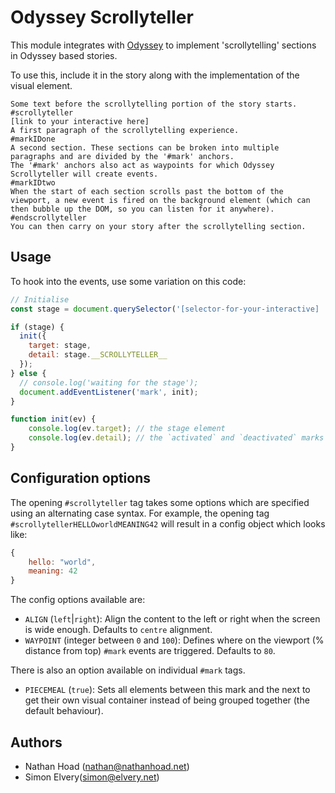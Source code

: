 # Odyssey Scrollyteller

This module integrates with [Odyssey](https://stash.abc-dev.net.au/projects/NEWS/repos/odyssey/browse) to implement 'scrollytelling' sections in Odyssey based stories.

To use this, include it in the story along with the implementation of the visual element.

```
Some text before the scrollytelling portion of the story starts.
#scrollyteller
[link to your interactive here]
A first paragraph of the scrollytelling experience.
#markIDone
A second section. These sections can be broken into multiple paragraphs and are divided by the '#mark' anchors.
The '#mark' anchors also act as waypoints for which Odyssey Scrollyteller will create events.
#markIDtwo
When the start of each section scrolls past the bottom of the viewport, a new event is fired on the background element (which can then bubble up the DOM, so you can listen for it anywhere).
#endscrollyteller
You can then carry on your story after the scrollytelling section.
```

## Usage

To hook into the events, use some variation on this code:

```js
// Initialise
const stage = document.querySelector('[selector-for-your-interactive] .scrollyteller-stage');

if (stage) {
  init({
    target: stage,
    detail: stage.__SCROLLYTELLER__
  });
} else {
  // console.log('waiting for the stage');
  document.addEventListener('mark', init);
}

function init(ev) {
    console.log(ev.target); // the stage element
    console.log(ev.detail); // the `activated` and `deactivated` marks (if any)
}
```

## Configuration options

The opening `#scrollyteller` tag takes some options which are specified using an alternating case syntax. For example, the opening tag `#scrollytellerHELLOworldMEANING42` will result in a config object which looks like:

```js
{
    hello: "world",
    meaning: 42
}
```

The config options available are:

- `ALIGN` (`left`|`right`): Align the content to the left or right when the screen is wide enough. Defaults to `centre` alignment.
- `WAYPOINT` (integer between `0` and `100`): Defines where on the viewport (% distance from top) `#mark` events are triggered. Defaults to `80`.

There is also an option available on individual `#mark` tags.

- `PIECEMEAL` (`true`): Sets all elements between this mark and the next to get their own visual container instead of being grouped together (the default behaviour).

## Authors

- Nathan Hoad ([nathan@nathanhoad.net](mailto:nathan@nathanhoad.net))
- Simon Elvery([simon@elvery.net](mailto:simon@elvery.net))
